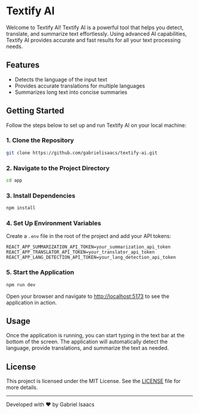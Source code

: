 # Textify AI

Welcome to Textify AI! Textify AI is a powerful tool that helps you detect, translate, and summarize text effortlessly. Using advanced AI capabilities, Textify AI provides accurate and fast results for all your text processing needs.

## Features

- Detects the language of the input text
- Provides accurate translations for multiple languages
- Summarizes long text into concise summaries

## Getting Started

Follow the steps below to set up and run Textify AI on your local machine:

### 1. Clone the Repository

```bash
git clone https://github.com/gabrielisaacs/textify-ai.git
```

### 2. Navigate to the Project Directory

```bash
cd app
```

### 3. Install Dependencies

```bash
npm install
```

### 4. Set Up Environment Variables

Create a `.env` file in the root of the project and add your API tokens:

```plaintext
REACT_APP_SUMMARIZATION_API_TOKEN=your_summarization_api_token
REACT_APP_TRANSLATOR_API_TOKEN=your_translator_api_token
REACT_APP_LANG_DETECTION_API_TOKEN=your_lang_detection_api_token
```

### 5. Start the Application

```bash
npm run dev
```

Open your browser and navigate to [http://localhost:5173](http://localhost:5173) to see the application in action.

## Usage

Once the application is running, you can start typing in the text bar at the bottom of the screen. The application will automatically detect the language, provide translations, and summarize the text as needed.


## License

This project is licensed under the MIT License. See the [LICENSE](LICENSE) file for more details.

---

Developed with ❤️ by Gabriel Isaacs
